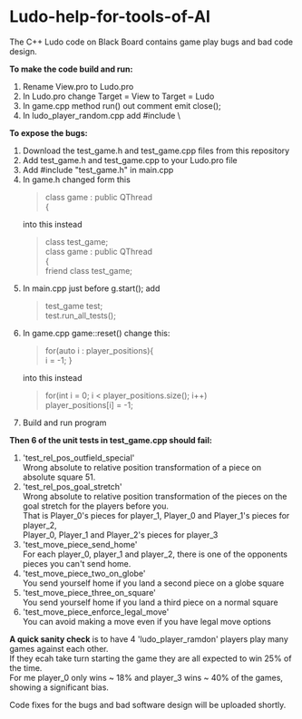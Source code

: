 # Ludo-help-for-tools-of-AI
The C++ Ludo code on Black Board contains game play bugs and bad code design.

<strong>To make the code build and run:</strong>
<ol>
	<li>Rename View.pro to Ludo.pro</li>
	<li>In Ludo.pro change Target = View to Target = Ludo</li>
	<li>In game.cpp method run() out comment emit close();</li>
	<li>In ludo_player_random.cpp add #include \<random\></li>
</ol>
	
<strong>To expose the bugs:</strong>
	<ol>
	<li>Download the test_game.h and test_game.cpp files from this repository</li>
	<li>Add test_game.h and test_game.cpp to your Ludo.pro file</li>
	<li>Add #include "test_game.h" in main.cpp</li>
	<li>In game.h changed form this
		<blockquote>
			class game : public QThread<br/> 
		    	{
		</blockquote>
	   into this instead
		<blockquote>
			class test_game;<br/> 
		    	class game : public QThread<br/> 
		    	{<br/> 
    			friend class test_game;
		</blockquote></li>
	<li>In main.cpp just before g.start(); add
		<blockquote>
		    test_game test;<br/> 
		    test.run_all_tests();
		</blockquote></li>
	<li>In game.cpp game::reset() change this:
		<blockquote>
		    for(auto i : player_positions){<br/> 
	        	i = -1; }<br/>
		</blockquote>
     into this instead
		<blockquote>
        		for(int i = 0; i < player_positions.size(); i++)<br/> 
        			player_positions[i] = -1;
		</blockquote></li>
	<li>Build and run program</li>
	</ol>
<strong>Then 6 of the unit tests in test_game.cpp should fail:</strong><br/>
	<ol>
	<li>'test_rel_pos_outfield_special'<br/> 
      	Wrong absolute to relative position transformation of a piece on absolute square 51.</li>
	<li>'test_rel_pos_goal_stretch'<br/> 
      Wrong absolute to relative position transformation of the pieces on the goal stretch for the players before you.<br/> 
      That is Player_0's pieces for player_1, Player_0 and Player_1's pieces for player_2,<br/> 
      Player_0, Player_1 and Player_2's pieces for player_3</li>
	<li>'test_move_piece_send_home'<br/> 
		  For each player_0, player_1 and player_2, there is one of the opponents pieces you can't send home.</li>
	<li>'test_move_piece_two_on_globe'<br/> 
		  You send yourself home if you land a second piece on a globe square</li>
	<li>'test_move_piece_three_on_square'<br/> 
		  You send yourself home if you land a third piece on a normal square</li>
	<li>'test_move_piece_enforce_legal_move'<br/> 
		  You can avoid making a move even if you have legal move options</li>
	</ol>
<strong>A quick sanity check</strong> is to have 4 'ludo_player_ramdon' players play many games against each other.<br/> 
If they ecah take turn starting the game they are all expected to win 25% of the time. <br/> 
For me player_0 only wins ~ 18% and player_3 wins ~ 40% of the games, showing a significant bias.<br/> 

Code fixes for the bugs and bad software design will be uploaded shortly.
